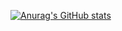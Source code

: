 [![Anurag's GitHub stats](https://github-readme-stats.vercel.app/api?username=jafarghasemi)](https://github.com/anuraghazra/github-readme-stats)
